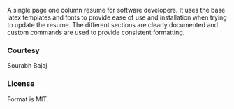 A single page one column resume for software developers. It uses the base latex templates and fonts to provide ease of use and installation when trying to update the resume. The different sections are clearly documented and custom commands are used to provide consistent formatting. 

### Courtesy
Sourabh Bajaj
### License
Format is MIT.
